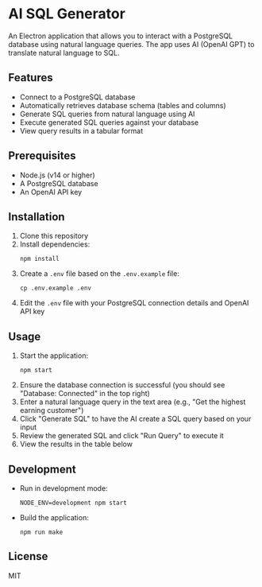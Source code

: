 # AI SQL Generator

An Electron application that allows you to interact with a PostgreSQL database using natural language queries. The app uses AI (OpenAI GPT) to translate natural language to SQL.

## Features

- Connect to a PostgreSQL database
- Automatically retrieves database schema (tables and columns)
- Generate SQL queries from natural language using AI
- Execute generated SQL queries against your database
- View query results in a tabular format

## Prerequisites

- Node.js (v14 or higher)
- A PostgreSQL database
- An OpenAI API key

## Installation

1. Clone this repository
2. Install dependencies:
   ```
   npm install
   ```
3. Create a `.env` file based on the `.env.example` file:
   ```
   cp .env.example .env
   ```
4. Edit the `.env` file with your PostgreSQL connection details and OpenAI API key

## Usage

1. Start the application:
   ```
   npm start
   ```
2. Ensure the database connection is successful (you should see "Database: Connected" in the top right)
3. Enter a natural language query in the text area (e.g., "Get the highest earning customer")
4. Click "Generate SQL" to have the AI create a SQL query based on your input
5. Review the generated SQL and click "Run Query" to execute it
6. View the results in the table below

## Development

- Run in development mode:
  ```
  NODE_ENV=development npm start
  ```
- Build the application:
  ```
  npm run make
  ```

## License

MIT 